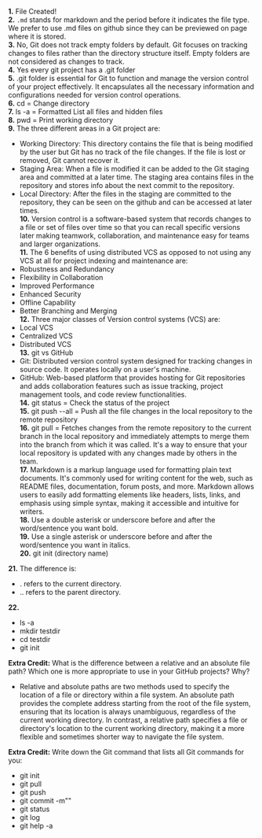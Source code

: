 **1.** File Created!  
**2.** `.md` stands for markdown and the period before it indicates the file type. We prefer to use .md files on github since they can be previewed on page where it is stored.  
**3.** No, Git does not track empty folders by default. Git focuses on tracking changes to files rather than the directory structure itself. Empty folders are not considered as changes to track.  
**4.** Yes every git project has a .git folder  
**5.** .git folder is essential for Git to function and manage the version control of your project effectively. It encapsulates all the necessary information and configurations needed for version control operations.  
**6.** cd = Change directory  
**7.** ls -a = Formatted List all files and hidden files  
**8.** pwd = Print working directory  
**9.** The three different areas in a Git project are:
* Working Directory: This directory contains the file that is being modified by the user but Git has no track of the file changes. If the file is lost or removed, Git cannot recover it.
* Staging Area: When a file is modified it can be added to the Git staging area and committed at a later time. The staging area contains files in the repository and stores info about the next commit to the repository.
* Local Directory: After the files in the staging are committed to the repository, they can be seen on the github and can be accessed at later times.  
**10.** Version control is a software-based system that records changes to a file or set of files over time so that you can recall specific versions later making teamwork, collaboration, and maintenance easy for teams and larger organizations.  
**11.** The 6 benefits of using distributed VCS as opposed to not using any VCS at all for project indexing and maintenance are:  
* Robustness and Redundancy  
* Flexibility in Collaboration  
* Improved Performance  
* Enhanced Security  
* Offline Capability  
* Better Branching and Merging  
**12.** Three major classes of Version control systems (VCS) are:  
* Local VCS  
* Centralized VCS  
* Distributed VCS  
**13.** git vs GitHub  
* Git: Distributed version control system designed for tracking changes in source code. It operates locally on a user's machine.  
* GitHub: Web-based platform that provides hosting for Git repositories and adds collaboration features such as issue tracking, project management tools, and code review functionalities.  
**14.** git status = Check the status of the project  
**15.** git push --all = Push all the file changes in the local repository to the remote repository  
**16.** git pull = Fetches changes from the remote repository to the current branch in the local repository and immediately attempts to merge them into the branch from which it was called. It's a way to ensure that your local repository is updated with any changes made by others in the team.  
**17.** Markdown is a markup language used for formatting plain text documents. It's commonly used for writing content for the web, such as README files, documentation, forum posts, and more. Markdown allows users to easily add formatting elements like headers, lists, links, and emphasis using simple syntax, making it accessible and intuitive for writers.  
**18.** Use a double asterisk or underscore before and after the word/sentence you want bold.  
**19.** Use a single asterisk or underscore before and after the word/sentence you want in italics.  
**20.** git init (directory name)  

**21.** The difference is:  
* . refers to the current directory.  
* .. refers to the parent directory.  

**22.** 
* ls -a  
* mkdir testdir  
* cd testdir  
* git init  

**Extra Credit:** What is the difference between a relative and an absolute file path? Which one is more appropriate to use in your GitHub projects? Why?  
* Relative and absolute paths are two methods used to specify the location of a file or directory within a file system. An absolute path provides the complete address starting from the root of the file system, ensuring that its location is always unambiguous, regardless of the current working directory. In contrast, a relative path specifies a file or directory's location to the current working directory, making it a more flexible and sometimes shorter way to navigate the file system.

**Extra Credit:** Write down the Git command that lists all Git commands for you:
* git init
* git pull
* git push
* git commit -m""
* git status
* git log
* git help -a

